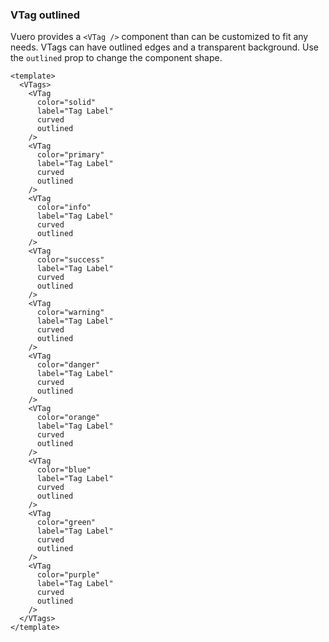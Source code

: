 ### VTag outlined

Vuero provides a `<VTag />` component than can be customized
to fit any needs. VTags can have outlined edges
and a transparent background.
Use the `outlined` prop to change the component shape.

<!--code-->

```vue
<template>
  <VTags>
    <VTag
      color="solid"
      label="Tag Label"
      curved
      outlined
    />
    <VTag
      color="primary"
      label="Tag Label"
      curved
      outlined
    />
    <VTag
      color="info"
      label="Tag Label"
      curved
      outlined
    />
    <VTag
      color="success"
      label="Tag Label"
      curved
      outlined
    />
    <VTag
      color="warning"
      label="Tag Label"
      curved
      outlined
    />
    <VTag
      color="danger"
      label="Tag Label"
      curved
      outlined
    />
    <VTag
      color="orange"
      label="Tag Label"
      curved
      outlined
    />
    <VTag
      color="blue"
      label="Tag Label"
      curved
      outlined
    />
    <VTag
      color="green"
      label="Tag Label"
      curved
      outlined
    />
    <VTag
      color="purple"
      label="Tag Label"
      curved
      outlined
    />
  </VTags>
</template>
```

<!--/code-->

<!--example-->

<VTags>
  <VTag color="solid" label="Tag Label" curved outlined />
  <VTag color="primary" label="Tag Label" curved outlined />
  <VTag color="info" label="Tag Label" curved outlined />
  <VTag color="success" label="Tag Label" curved outlined />
  <VTag color="warning" label="Tag Label" curved outlined />
  <VTag color="danger" label="Tag Label" curved outlined />
  <VTag color="orange" label="Tag Label" curved outlined />
  <VTag color="blue" label="Tag Label" curved outlined />
  <VTag color="green" label="Tag Label" curved outlined />
  <VTag color="purple" label="Tag Label" curved outlined />
</VTags>

<!--/example-->
